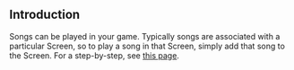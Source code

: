 ## Introduction

Songs can be played in your game. Typically songs are associated with a particular Screen, so to play a song in that Screen, simply add that song to the Screen. For a step-by-step, see [this page](/documentation/tools/glue-reference/files/glue-reference-files-mp3-file-mp3.md "Glue:Reference:Files:MP3 file (.mp3)").
